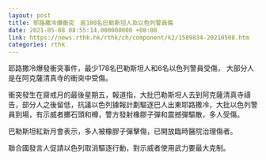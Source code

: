 ```yaml
---
layout: post
title: 耶路撒冷爆衝突　逾180名巴勒斯坦人及以色列警員傷
date: 2021-05-08 08:55:14.000000000 +08:00
link: https://news.rthk.hk/rthk/ch/component/k2/1589834-20210508.htm
categories: rthk
---
```


耶路撒冷爆發衝突事件，最少178名巴勒斯坦人和6名以色列警員受傷， 大部分人是在阿克薩清真寺的衝突中受傷。

衝突發生在齋戒月的最後星期五，報道指，大批巴勒斯坦人去到阿克薩清真寺禱告，部分人之後留低，抗議以色列據報計劃驅逐巴人出東耶路撒冷，大批以色列警員到場，有示威者擲石頭和樽，警方發射橡膠子彈和震撼彈驅散，多人受傷。

巴勒斯坦紅新月會表示，多人被橡膠子彈擊傷，已開放臨時醫院治理傷者。

聯合國發言人促請以色列取消驅逐行動，對示威者使用武力要最大克制。
